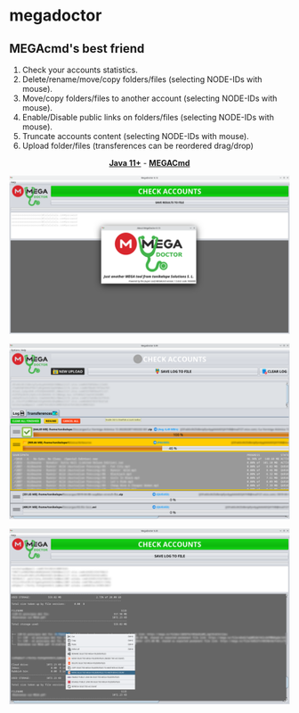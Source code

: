 # megadoctor

## MEGAcmd's best friend

1. Check your accounts statistics.
2. Delete/rename/move/copy folders/files (selecting NODE-IDs with mouse).
3. Move/copy folders/files to another account (selecting NODE-IDs with mouse).
4. Enable/Disable public links on folders/files (selecting NODE-IDs with mouse).
5. Truncate accounts content (selecting NODE-IDs with mouse).
6. Upload folder/files (transferences can be reordered drag/drop)

<p align="center"><a href="https://adoptopenjdk.net/"><b>Java 11+</b></a> - <a href="https://github.com/meganz/MEGAcmd"><b>MEGACmd</b></a></p>

<p align="center"><img src="https://github.com/tonikelope/megadoctor/raw/main/snapshots/screenshot.png"></p>
<p align="center"><img src="https://github.com/tonikelope/megadoctor/raw/main/snapshots/transfer.png"></p>
<p align="center"><img src="https://github.com/tonikelope/megadoctor/raw/main/snapshots/megadoctor2.png"></p>
